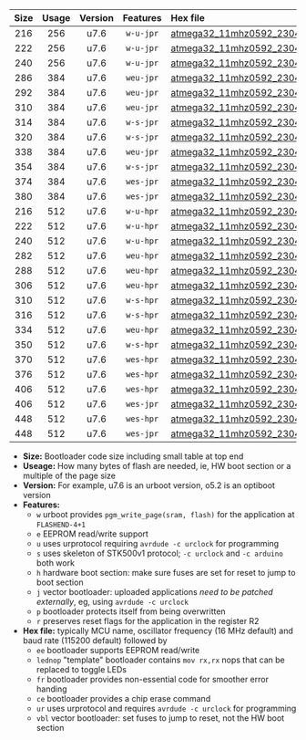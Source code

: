 |Size|Usage|Version|Features|Hex file|
|:-:|:-:|:-:|:-:|:--|
|216|256|u7.6|`w-u-jpr`|[atmega32_11mhz0592_230400bps_ur_vbl.hex](https://raw.githubusercontent.com/stefanrueger/urboot/main//atmega32_11mhz0592_230400bps_ur_vbl.hex)|
|222|256|u7.6|`w-u-jpr`|[atmega32_11mhz0592_230400bps_lednop_ur_vbl.hex](https://raw.githubusercontent.com/stefanrueger/urboot/main//atmega32_11mhz0592_230400bps_lednop_ur_vbl.hex)|
|240|256|u7.6|`w-u-jpr`|[atmega32_11mhz0592_230400bps_lednop_fr_ur_vbl.hex](https://raw.githubusercontent.com/stefanrueger/urboot/main//atmega32_11mhz0592_230400bps_lednop_fr_ur_vbl.hex)|
|286|384|u7.6|`weu-jpr`|[atmega32_11mhz0592_230400bps_ee_ur_vbl.hex](https://raw.githubusercontent.com/stefanrueger/urboot/main//atmega32_11mhz0592_230400bps_ee_ur_vbl.hex)|
|292|384|u7.6|`weu-jpr`|[atmega32_11mhz0592_230400bps_ee_lednop_ur_vbl.hex](https://raw.githubusercontent.com/stefanrueger/urboot/main//atmega32_11mhz0592_230400bps_ee_lednop_ur_vbl.hex)|
|310|384|u7.6|`weu-jpr`|[atmega32_11mhz0592_230400bps_ee_lednop_fr_ur_vbl.hex](https://raw.githubusercontent.com/stefanrueger/urboot/main//atmega32_11mhz0592_230400bps_ee_lednop_fr_ur_vbl.hex)|
|314|384|u7.6|`w-s-jpr`|[atmega32_11mhz0592_230400bps_vbl.hex](https://raw.githubusercontent.com/stefanrueger/urboot/main//atmega32_11mhz0592_230400bps_vbl.hex)|
|320|384|u7.6|`w-s-jpr`|[atmega32_11mhz0592_230400bps_lednop_vbl.hex](https://raw.githubusercontent.com/stefanrueger/urboot/main//atmega32_11mhz0592_230400bps_lednop_vbl.hex)|
|338|384|u7.6|`weu-jpr`|[atmega32_11mhz0592_230400bps_ee_lednop_fr_ce_ur_vbl.hex](https://raw.githubusercontent.com/stefanrueger/urboot/main//atmega32_11mhz0592_230400bps_ee_lednop_fr_ce_ur_vbl.hex)|
|354|384|u7.6|`w-s-jpr`|[atmega32_11mhz0592_230400bps_lednop_fr_vbl.hex](https://raw.githubusercontent.com/stefanrueger/urboot/main//atmega32_11mhz0592_230400bps_lednop_fr_vbl.hex)|
|374|384|u7.6|`wes-jpr`|[atmega32_11mhz0592_230400bps_ee_vbl.hex](https://raw.githubusercontent.com/stefanrueger/urboot/main//atmega32_11mhz0592_230400bps_ee_vbl.hex)|
|380|384|u7.6|`wes-jpr`|[atmega32_11mhz0592_230400bps_ee_lednop_vbl.hex](https://raw.githubusercontent.com/stefanrueger/urboot/main//atmega32_11mhz0592_230400bps_ee_lednop_vbl.hex)|
|216|512|u7.6|`w-u-hpr`|[atmega32_11mhz0592_230400bps_ur.hex](https://raw.githubusercontent.com/stefanrueger/urboot/main//atmega32_11mhz0592_230400bps_ur.hex)|
|222|512|u7.6|`w-u-hpr`|[atmega32_11mhz0592_230400bps_lednop_ur.hex](https://raw.githubusercontent.com/stefanrueger/urboot/main//atmega32_11mhz0592_230400bps_lednop_ur.hex)|
|240|512|u7.6|`w-u-hpr`|[atmega32_11mhz0592_230400bps_lednop_fr_ur.hex](https://raw.githubusercontent.com/stefanrueger/urboot/main//atmega32_11mhz0592_230400bps_lednop_fr_ur.hex)|
|282|512|u7.6|`weu-hpr`|[atmega32_11mhz0592_230400bps_ee_ur.hex](https://raw.githubusercontent.com/stefanrueger/urboot/main//atmega32_11mhz0592_230400bps_ee_ur.hex)|
|288|512|u7.6|`weu-hpr`|[atmega32_11mhz0592_230400bps_ee_lednop_ur.hex](https://raw.githubusercontent.com/stefanrueger/urboot/main//atmega32_11mhz0592_230400bps_ee_lednop_ur.hex)|
|306|512|u7.6|`weu-hpr`|[atmega32_11mhz0592_230400bps_ee_lednop_fr_ur.hex](https://raw.githubusercontent.com/stefanrueger/urboot/main//atmega32_11mhz0592_230400bps_ee_lednop_fr_ur.hex)|
|310|512|u7.6|`w-s-hpr`|[atmega32_11mhz0592_230400bps.hex](https://raw.githubusercontent.com/stefanrueger/urboot/main//atmega32_11mhz0592_230400bps.hex)|
|316|512|u7.6|`w-s-hpr`|[atmega32_11mhz0592_230400bps_lednop.hex](https://raw.githubusercontent.com/stefanrueger/urboot/main//atmega32_11mhz0592_230400bps_lednop.hex)|
|334|512|u7.6|`weu-hpr`|[atmega32_11mhz0592_230400bps_ee_lednop_fr_ce_ur.hex](https://raw.githubusercontent.com/stefanrueger/urboot/main//atmega32_11mhz0592_230400bps_ee_lednop_fr_ce_ur.hex)|
|350|512|u7.6|`w-s-hpr`|[atmega32_11mhz0592_230400bps_lednop_fr.hex](https://raw.githubusercontent.com/stefanrueger/urboot/main//atmega32_11mhz0592_230400bps_lednop_fr.hex)|
|370|512|u7.6|`wes-hpr`|[atmega32_11mhz0592_230400bps_ee.hex](https://raw.githubusercontent.com/stefanrueger/urboot/main//atmega32_11mhz0592_230400bps_ee.hex)|
|376|512|u7.6|`wes-hpr`|[atmega32_11mhz0592_230400bps_ee_lednop.hex](https://raw.githubusercontent.com/stefanrueger/urboot/main//atmega32_11mhz0592_230400bps_ee_lednop.hex)|
|406|512|u7.6|`wes-hpr`|[atmega32_11mhz0592_230400bps_ee_lednop_fr.hex](https://raw.githubusercontent.com/stefanrueger/urboot/main//atmega32_11mhz0592_230400bps_ee_lednop_fr.hex)|
|406|512|u7.6|`wes-jpr`|[atmega32_11mhz0592_230400bps_ee_lednop_fr_vbl.hex](https://raw.githubusercontent.com/stefanrueger/urboot/main//atmega32_11mhz0592_230400bps_ee_lednop_fr_vbl.hex)|
|448|512|u7.6|`wes-hpr`|[atmega32_11mhz0592_230400bps_ee_lednop_fr_ce.hex](https://raw.githubusercontent.com/stefanrueger/urboot/main//atmega32_11mhz0592_230400bps_ee_lednop_fr_ce.hex)|
|448|512|u7.6|`wes-jpr`|[atmega32_11mhz0592_230400bps_ee_lednop_fr_ce_vbl.hex](https://raw.githubusercontent.com/stefanrueger/urboot/main//atmega32_11mhz0592_230400bps_ee_lednop_fr_ce_vbl.hex)|

- **Size:** Bootloader code size including small table at top end
- **Useage:** How many bytes of flash are needed, ie, HW boot section or a multiple of the page size
- **Version:** For example, u7.6 is an urboot version, o5.2 is an optiboot version
- **Features:**
  + `w` urboot provides `pgm_write_page(sram, flash)` for the application at `FLASHEND-4+1`
  + `e` EEPROM read/write support
  + `u` uses urprotocol requiring `avrdude -c urclock` for programming
  + `s` uses skeleton of STK500v1 protocol; `-c urclock` and `-c arduino` both work
  + `h` hardware boot section: make sure fuses are set for reset to jump to boot section
  + `j` vector bootloader: uploaded applications *need to be patched externally*, eg, using `avrdude -c urclock`
  + `p` bootloader protects itself from being overwritten
  + `r` preserves reset flags for the application in the register R2
- **Hex file:** typically MCU name, oscillator frequency (16 MHz default) and baud rate (115200 default) followed by
  + `ee` bootloader supports EEPROM read/write
  + `lednop` "template" bootloader contains `mov rx,rx` nops that can be replaced to toggle LEDs
  + `fr` bootloader provides non-essential code for smoother error handing
  + `ce` bootloader provides a chip erase command
  + `ur` uses urprotocol and requires `avrdude -c urclock` for programming
  + `vbl` vector bootloader: set fuses to jump to reset, not the HW boot section
